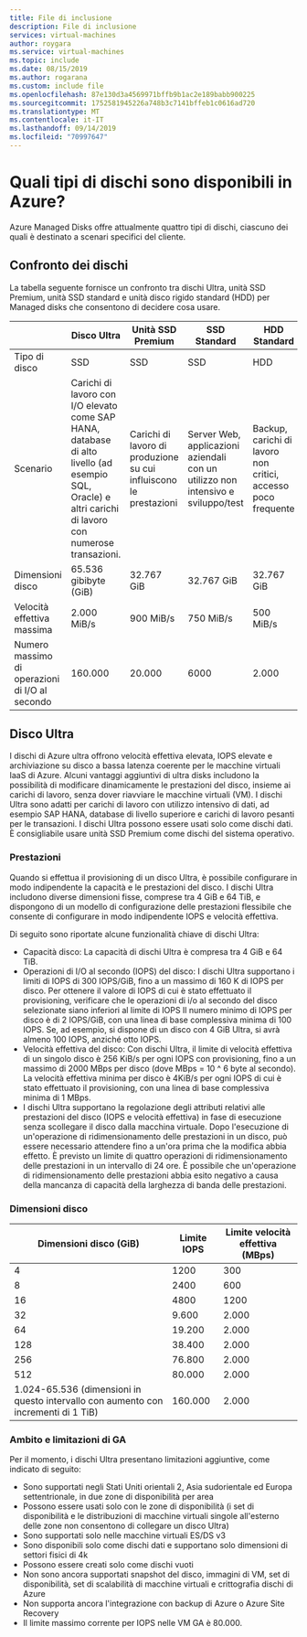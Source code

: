 ```yaml
---
title: File di inclusione
description: File di inclusione
services: virtual-machines
author: roygara
ms.service: virtual-machines
ms.topic: include
ms.date: 08/15/2019
ms.author: rogarana
ms.custom: include file
ms.openlocfilehash: 87e130d3a4569971bffb9b1ac2e189babb900225
ms.sourcegitcommit: 1752581945226a748b3c7141bffeb1c0616ad720
ms.translationtype: MT
ms.contentlocale: it-IT
ms.lasthandoff: 09/14/2019
ms.locfileid: "70997647"
---
```

# <a name="what-disk-types-are-available-in-azure"></a>Quali tipi di dischi sono disponibili in Azure?

Azure Managed Disks offre attualmente quattro tipi di dischi, ciascuno dei quali è destinato a scenari specifici del cliente.

## <a name="disk-comparison"></a>Confronto dei dischi

La tabella seguente fornisce un confronto tra dischi Ultra, unità SSD Premium, unità SSD standard e unità disco rigido standard (HDD) per Managed disks che consentono di decidere cosa usare.

|   | Disco Ultra   | Unità SSD Premium   | SSD Standard   | HDD Standard   |
|---------|---------|---------|---------|---------|
|Tipo di disco   |SSD   |SSD   |SSD   |HDD   |
|Scenario   |Carichi di lavoro con I/O elevato come SAP HANA, database di alto livello (ad esempio SQL, Oracle) e altri carichi di lavoro con numerose transazioni.   |Carichi di lavoro di produzione su cui influiscono le prestazioni   |Server Web, applicazioni aziendali con un utilizzo non intensivo e sviluppo/test   |Backup, carichi di lavoro non critici, accesso poco frequente   |
|Dimensioni disco   |65.536 gibibyte (GiB)    |32.767 GiB    |32.767 GiB   |32.767 GiB   |
|Velocità effettiva massima   |2\.000 MiB/s    |900 MiB/s   |750 MiB/s   |500 MiB/s   |
|Numero massimo di operazioni di I/O al secondo   |160.000    |20.000   |6000   |2\.000   |

## <a name="ultra-disk"></a>Disco Ultra

I dischi di Azure ultra offrono velocità effettiva elevata, IOPS elevate e archiviazione su disco a bassa latenza coerente per le macchine virtuali IaaS di Azure. Alcuni vantaggi aggiuntivi di ultra disks includono la possibilità di modificare dinamicamente le prestazioni del disco, insieme ai carichi di lavoro, senza dover riavviare le macchine virtuali (VM). I dischi Ultra sono adatti per carichi di lavoro con utilizzo intensivo di dati, ad esempio SAP HANA, database di livello superiore e carichi di lavoro pesanti per le transazioni. I dischi Ultra possono essere usati solo come dischi dati. È consigliabile usare unità SSD Premium come dischi del sistema operativo.

### <a name="performance"></a>Prestazioni

Quando si effettua il provisioning di un disco Ultra, è possibile configurare in modo indipendente la capacità e le prestazioni del disco. I dischi Ultra includono diverse dimensioni fisse, comprese tra 4 GiB e 64 TiB, e dispongono di un modello di configurazione delle prestazioni flessibile che consente di configurare in modo indipendente IOPS e velocità effettiva.

Di seguito sono riportate alcune funzionalità chiave di dischi Ultra:

- Capacità disco: La capacità di dischi Ultra è compresa tra 4 GiB e 64 TiB.
- Operazioni di I/O al secondo (IOPS) del disco: I dischi Ultra supportano i limiti di IOPS di 300 IOPS/GiB, fino a un massimo di 160 K di IOPS per disco. Per ottenere il valore di IOPS di cui è stato effettuato il provisioning, verificare che le operazioni di i/o al secondo del disco selezionate siano inferiori al limite di IOPS Il numero minimo di IOPS per disco è di 2 IOPS/GiB, con una linea di base complessiva minima di 100 IOPS. Se, ad esempio, si dispone di un disco con 4 GiB Ultra, si avrà almeno 100 IOPS, anziché otto IOPS.
- Velocità effettiva del disco: Con dischi Ultra, il limite di velocità effettiva di un singolo disco è 256 KiB/s per ogni IOPS con provisioning, fino a un massimo di 2000 MBps per disco (dove MBps = 10 ^ 6 byte al secondo). La velocità effettiva minima per disco è 4KiB/s per ogni IOPS di cui è stato effettuato il provisioning, con una linea di base complessiva minima di 1 MBps.
- I dischi Ultra supportano la regolazione degli attributi relativi alle prestazioni del disco (IOPS e velocità effettiva) in fase di esecuzione senza scollegare il disco dalla macchina virtuale. Dopo l'esecuzione di un'operazione di ridimensionamento delle prestazioni in un disco, può essere necessario attendere fino a un'ora prima che la modifica abbia effetto. È previsto un limite di quattro operazioni di ridimensionamento delle prestazioni in un intervallo di 24 ore. È possibile che un'operazione di ridimensionamento delle prestazioni abbia esito negativo a causa della mancanza di capacità della larghezza di banda delle prestazioni.

### <a name="disk-size"></a>Dimensioni disco

|Dimensioni disco (GiB)  |Limite IOPS  |Limite velocità effettiva (MBps)  |
|---------|---------|---------|
|4     |1200         |300         |
|8     |2400         |600         |
|16     |4800         |1200         |
|32     |9\.600         |2\.000         |
|64     |19.200         |2\.000         |
|128     |38.400         |2\.000         |
|256     |76.800         |2\.000         |
|512     |80.000         |2\.000         |
|1\.024-65.536 (dimensioni in questo intervallo con aumento con incrementi di 1 TiB)     |160.000         |2\.000         |

### <a name="ga-scope-and-limitations"></a>Ambito e limitazioni di GA

Per il momento, i dischi Ultra presentano limitazioni aggiuntive, come indicato di seguito:

- Sono supportati negli Stati Uniti orientali 2, Asia sudorientale ed Europa settentrionale, in due zone di disponibilità per area  
- Possono essere usati solo con le zone di disponibilità (i set di disponibilità e le distribuzioni di macchine virtuali singole all'esterno delle zone non consentono di collegare un disco Ultra)
- Sono supportati solo nelle macchine virtuali ES/DS v3
- Sono disponibili solo come dischi dati e supportano solo dimensioni di settori fisici di 4k  
- Possono essere creati solo come dischi vuoti  
- Non sono ancora supportati snapshot del disco, immagini di VM, set di disponibilità, set di scalabilità di macchine virtuali e crittografia dischi di Azure
- Non supporta ancora l'integrazione con backup di Azure o Azure Site Recovery
- Il limite massimo corrente per IOPS nelle VM GA è 80.000.